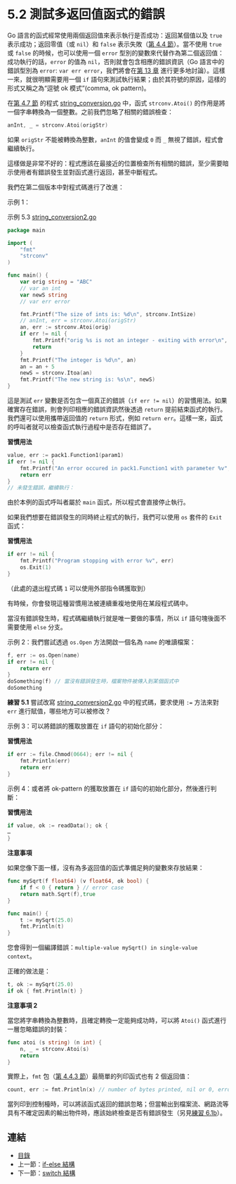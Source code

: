 # 5.2 測試多返回值函式的錯誤

Go 語言的函式經常使用兩個返回值來表示執行是否成功：返回某個值以及 `true` 表示成功；返回零值（或 `nil`）和 `false` 表示失敗（[第 4.4 節](04.4.md)）。當不使用 `true` 或 `false` 的時候，也可以使用一個 `error` 型別的變數來代替作為第二個返回值：成功執行的話，`error` 的值為 `nil`，否則就會包含相應的錯誤資訊（Go 語言中的錯誤型別為 `error`: `var err error`，我們將會在[第 13 章](13.0.md) 進行更多地討論）。這樣一來，就很明顯需要用一個 `if` 語句來測試執行結果；由於其符號的原因，這樣的形式又稱之為“逗號 ok 模式”(comma, ok pattern)。

在[第 4.7 節](04.7.md) 的程式 [string_conversion.go](examples/chapter_4/string_conversion.go) 中，函式 `strconv.Atoi()` 的作用是將一個字串轉換為一個整數。之前我們忽略了相關的錯誤檢查：

```go
anInt, _ = strconv.Atoi(origStr)
```

如果 `origStr` 不能被轉換為整數，`anInt` 的值會變成 `0` 而 `_` 無視了錯誤，程式會繼續執行。

這樣做是非常不好的：程式應該在最接近的位置檢查所有相關的錯誤，至少需要暗示使用者有錯誤發生並對函式進行返回，甚至中斷程式。

我們在第二個版本中對程式碼進行了改進：


示例 1：

示例 5.3 [string_conversion2.go](examples/chapter_5/string_conversion2.go)

```go
package main

import (
	"fmt"
	"strconv"
)

func main() {
	var orig string = "ABC"
	// var an int
	var newS string
	// var err error

	fmt.Printf("The size of ints is: %d\n", strconv.IntSize)	  
	// anInt, err = strconv.Atoi(origStr)
	an, err := strconv.Atoi(orig)
	if err != nil {
		fmt.Printf("orig %s is not an integer - exiting with error\n", orig)
		return
	} 
	fmt.Printf("The integer is %d\n", an)
	an = an + 5
	newS = strconv.Itoa(an)
	fmt.Printf("The new string is: %s\n", newS)
}
```

這是測試 `err` 變數是否包含一個真正的錯誤（`if err != nil`）的習慣用法。如果確實存在錯誤，則會列印相應的錯誤資訊然後透過 `return` 提前結束函式的執行。我們還可以使用攜帶返回值的 `return` 形式，例如 `return err`。這樣一來，函式的呼叫者就可以檢查函式執行過程中是否存在錯誤了。

**習慣用法**

```go
value, err := pack1.Function1(param1)
if err != nil {
	fmt.Printf("An error occured in pack1.Function1 with parameter %v", param1)
	return err
}
// 未發生錯誤，繼續執行：
```

由於本例的函式呼叫者屬於 `main` 函式，所以程式會直接停止執行。

如果我們想要在錯誤發生的同時終止程式的執行，我們可以使用 `os` 套件的 `Exit` 函式：

**習慣用法**

```go
if err != nil {
	fmt.Printf("Program stopping with error %v", err)
	os.Exit(1)
}
```

（此處的退出程式碼 `1` 可以使用外部指令碼獲取到）

有時候，你會發現這種習慣用法被連續重複地使用在某段程式碼中。

當沒有錯誤發生時，程式碼繼續執行就是唯一要做的事情，所以 `if` 語句塊後面不需要使用 `else` 分支。

示例 2：我們嘗試透過 `os.Open` 方法開啟一個名為 `name` 的唯讀檔案：

```go
f, err := os.Open(name)
if err != nil {
	return err
}
doSomething(f) // 當沒有錯誤發生時，檔案物件被傳入到某個函式中
doSomething
```

**練習 5.1** 嘗試改寫 [string_conversion2.go](examples/chapter_5/string_conversion2.go) 中的程式碼，要求使用 `:=` 方法來對 `err` 進行賦值，哪些地方可以被修改？

示例 3：可以將錯誤的獲取放置在 `if` 語句的初始化部分：

**習慣用法**

```go
if err := file.Chmod(0664); err != nil {
	fmt.Println(err)
	return err
}
```

示例 4：或者將 ok-pattern 的獲取放置在 `if` 語句的初始化部分，然後進行判斷：

**習慣用法**

```go
if value, ok := readData(); ok {
…
}
```

**注意事項**

如果您像下面一樣，沒有為多返回值的函式準備足夠的變數來存放結果：
```go
func mySqrt(f float64) (v float64, ok bool) {
	if f < 0 { return } // error case
	return math.Sqrt(f),true
}

func main() {
	t := mySqrt(25.0)
	fmt.Println(t)
}
```

您會得到一個編譯錯誤：`multiple-value mySqrt() in single-value context`。

正確的做法是：

```go
t, ok := mySqrt(25.0)
if ok { fmt.Println(t) }
```

**注意事項 2**

當您將字串轉換為整數時，且確定轉換一定能夠成功時，可以將 `Atoi()` 函式進行一層忽略錯誤的封裝：

```go
func atoi (s string) (n int) {
	n, _ = strconv.Atoi(s)
	return
}
```

實際上，`fmt` 包（[第 4.4.3 節](04.4.md)）最簡單的列印函式也有 2 個返回值：

```go
count, err := fmt.Println(x) // number of bytes printed, nil or 0, error
```

當列印到控制檯時，可以將該函式返回的錯誤忽略；但當輸出到檔案流、網路流等具有不確定因素的輸出物件時，應該始終檢查是否有錯誤發生（另見[練習 6.1b](06.1.md)）。

## 連結

- [目錄](directory.md)
- 上一節：[if-else 結構](05.1.md)
- 下一節：[switch 結構](05.3.md)
